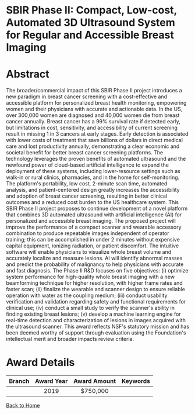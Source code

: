 
SBIR Phase II: Compact, Low-cost, Automated 3D Ultrasound System for Regular and Accessible Breast Imaging
==========================================================================================================

# Abstract


The broader/commercial impact of this SBIR Phase II project introduces a new paradigm in breast cancer screening with a cost-effective and accessible platform for personalized breast health monitoring, empowering women and their physicians with accurate and actionable data. In the US, over 300,000 women are diagnosed and 40,000 women die from breast cancer annually. Breast cancer has a 99% survival rate if detected early, but limitations in cost, sensitivity, and accessibility of current screening result in missing 1 in 3 cancers at early stages. Early detection is associated with lower costs of treatment that save billions of dollars in direct medical care and lost productivity annually, demonstrating a clear economic and societal benefit for better breast cancer screening platforms. The technology leverages the proven benefits of automated ultrasound and the newfound power of cloud-based artificial intelligence to expand the deployment of these systems, including lower-resource settings such as walk-in or rural clinics, pharmacies, and in the home for self-monitoring. The platform's portability, low cost, 2-minute scan time, automated analysis, and patient-centered design greatly increases the accessibility and adoption of breast cancer screening, resulting in better clinical outcomes and a reduced cost burden to the US healthcare system. This SBIR Phase II project proposes to continue development of a novel platform that combines 3D automated ultrasound with artificial intelligence (AI) for personalized and accessible breast imaging. The proposed project will improve the performance of a compact scanner and wearable accessory combination to produce repeatable images independent of operator training; this can be accomplished in under 2 minutes without expensive capital equipment, ionizing radiation, or patient discomfort. The intuitive software will enable physicians to visualize whole breast volume and accurately localize and measure lesions. AI will identify abnormal masses and predict the probability of malignancy to help physicians with accurate and fast diagnosis. The Phase II R&D focuses on five objectives: (i) optimize system performance for high-quality whole breast imaging with a new beamforming technique for higher resolution, with higher frame rates and faster scan; (ii) finalize the wearable and scanner design to ensure reliable operation with water as the coupling medium; (iii) conduct usability verification and validation regarding safety and functional requirements for clinical use; (iv) conduct a small study to verify the scanner's ability in finding existing breast lesions; (v) develop a machine learning engine for real-time detection and characterization of lesions in images acquired with the ultrasound scanner. This award reflects NSF's statutory mission and has been deemed worthy of support through evaluation using the Foundation's intellectual merit and broader impacts review criteria.  

# Award Details

|Branch|Award Year|Award Amount|Keywords|
| :---: | :---: | :---: | :---: |
||2019|$750,000||
  
  


[Back to Home](https://github.com/chrischow/dod_sbir_awards/JT/#511)